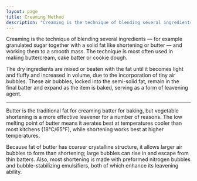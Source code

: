 ```yaml
---
layout: page
title: Creaming Method
description: "Creaming is the technique of blending several ingredients and working them to a smooth mass."
---
```


Creaming is the technique of blending several ingredients — for example granulated sugar together with a solid fat like shortening or butter — and working them to a smooth mass. The technique is most often used in making buttercream, cake batter or cookie dough.

The dry ingredients are mixed or beaten with the fat until it becomes light and fluffy and increased in volume, due to the incorporation of tiny air bubbles. These air bubbles, locked into the semi-solid fat, remain in the final batter and expand as the item is baked, serving as a form of leavening agent.

***

Butter is the traditional fat for creaming batter for baking, but vegetable shortening is a more effective leavener for a number of reasons. The low melting point of butter means it aerates best at temperatures cooler than most kitchens (18°C/65°F), while shortening works best at higher temperatures.

Because fat of butter has coarser crystalline structure, it allows larger air bubbles to form than shortening; large bubbles can rise in and escape from thin batters. Also, most shortening is made with preformed nitrogen bubbles and bubble-stabilizing emulsifiers, both of which enhance its leavening ability.
